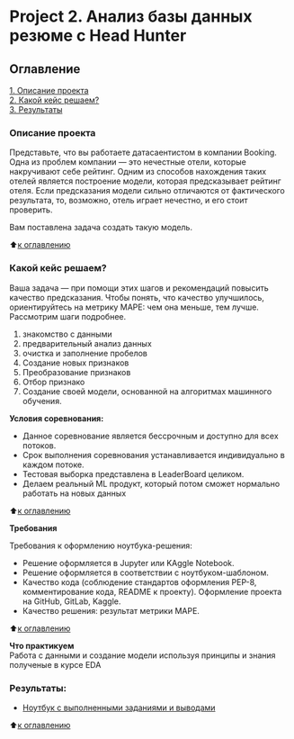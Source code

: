 # Project 2. Анализ базы данных резюме c Head Hunter

## Оглавление  
[1. Описание проекта](README.md#Описание-проекта)  
[2. Какой кейс решаем?](README.md#Какой-кейс-решаем)  
[3. Результаты](README.md#Результаты)    


### Описание проекта    
Представьте, что вы работаете датасаентистом в компании Booking. Одна из проблем компании — это нечестные отели, которые накручивают себе рейтинг. Одним из способов нахождения таких отелей является построение модели, которая предсказывает рейтинг отеля. Если предсказания модели сильно отличаются от фактического результата, то, возможно, отель играет нечестно, и его стоит проверить.

Вам поставлена задача создать такую модель. 


:arrow_up:[к оглавлению](README.md#Оглавление)


### Какой кейс решаем?    
Ваша задача — при помощи этих шагов и рекомендаций повысить качество предсказания. Чтобы понять, что качество улучшилось, ориентируйтесь на метрику MAPE: чем она меньше, тем лучше. Рассмотрим шаги подробнее.

1. знакомство с данными
2. предварительный анализ данных
3. очистка и заполнение пробелов
4. Создание новых признаков
5. Преобразование признаков
6. Отбор признако
5. Создание своей модели, основанной на алгоритмах машинного обучения.


**Условия соревнования:**  
- Данное соревнование является бессрочным и доступно для всех потоков.
- Срок выполнения соревнования устанавливается индивидуально в каждом потоке.
- Тестовая выборка представлена в LeaderBoard целиком.
- Делаем реальный ML продукт, который потом сможет нормально работать на новых данных

:arrow_up:[к оглавлению](README.md#Оглавление)

**Требования**     

Требования к оформлению ноутбука-решения:
- Решение оформляется в Jupyter или KAggle Notebook.
- Решение оформляется в соответствии с ноутбуком-шаблоном.
- Качество кода (соблюдение стандартов оформления PEP-8, комментирование кода, README к проекту). Оформление проекта на GitHub, GitLab, Kaggle.
- Качество решения: результат метрики MAPE.



:arrow_up:[к оглавлению](README.md#Оглавление)

**Что практикуем**     
Работа с данными и создание модели используя принципы и знания полученые в курсе EDA

### Результаты:  
- [Ноутбук с выполненными заданиями и выводами](EDA_Project_3_model.ipynb)


:arrow_up:[к оглавлению](README.md#Оглавление)
